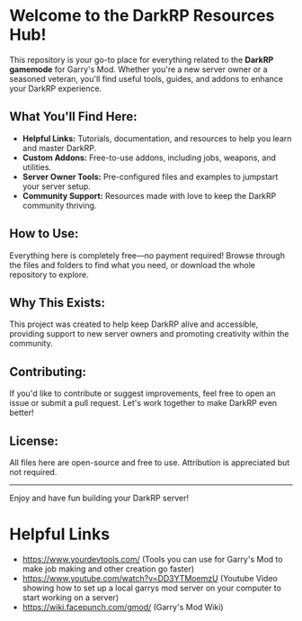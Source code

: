 # Welcome to the DarkRP Resources Hub!

This repository is your go-to place for everything related to the **DarkRP gamemode** for Garry's Mod. Whether you're a new server owner or a seasoned veteran, you'll find useful tools, guides, and addons to enhance your DarkRP experience.

## What You'll Find Here:
- **Helpful Links:** Tutorials, documentation, and resources to help you learn and master DarkRP.
- **Custom Addons:** Free-to-use addons, including jobs, weapons, and utilities.
- **Server Owner Tools:** Pre-configured files and examples to jumpstart your server setup.
- **Community Support:** Resources made with love to keep the DarkRP community thriving.

## How to Use:
Everything here is completely free—no payment required! Browse through the files and folders to find what you need, or download the whole repository to explore.

## Why This Exists:
This project was created to help keep DarkRP alive and accessible, providing support to new server owners and promoting creativity within the community.

## Contributing:
If you'd like to contribute or suggest improvements, feel free to open an issue or submit a pull request. Let's work together to make DarkRP even better!

## License:
All files here are open-source and free to use. Attribution is appreciated but not required.

---

Enjoy and have fun building your DarkRP server!

# Helpful Links
- https://www.yourdevtools.com/ (Tools you can use for Garry's Mod to make job making and other creation go faster)
- https://www.youtube.com/watch?v=DD3YTMoemzU (Youtube Video showing how to set up a local garrys mod server on your computer to start working on a server)
- https://wiki.facepunch.com/gmod/ (Garry's Mod Wiki)
